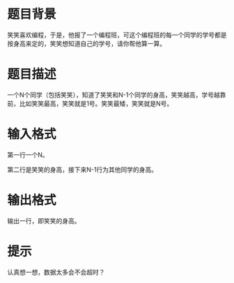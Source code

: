 # 

 
 # 题目背景 
<p>笑笑喜欢编程，于是，他报了一个编程班，可这个编程班的每一个同学的学号都是按身高来定的，笑笑想知道自己的学号，请你帮他算一算。</p> 

 
 # 题目描述 
<p>一个N个同学（包括笑笑），知道了笑笑和N-1个同学的身高，笑笑越高，学号越靠前，比如笑笑最高，笑笑就是1号。笑笑最矮，笑笑就是N号。</p> 

 
 # 输入格式 
<p>第一行一个N。</p>

<p>第二行是笑笑的身高，接下来N-1行为其他同学的身高。</p> 

 
 # 输出格式 
<p>输出一行，即笑笑的身高。</p> 

 
 # 提示 
<p>认真想一想，数据太多会不会超时？</p> 

